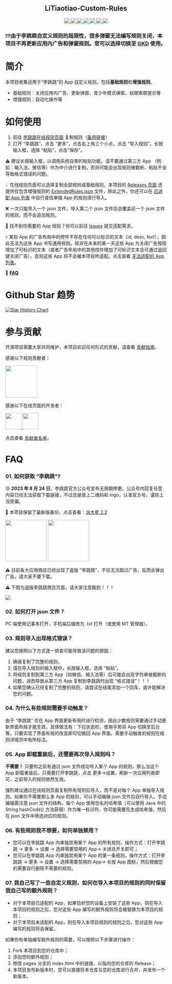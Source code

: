 <p align="center">
    <h2 align="center">LiTiaotiao-Custom-Rules</h2>
</p>

<p align="center">
    <a href="https://github.com/Snoopy1866/LiTiaotiao-Custom-Rules/blob/main/LICENSE">
        <img src="https://img.shields.io/github/license/Snoopy1866/LiTiaotiao-Custom-Rules">
    </a>
    <a href="https://github.com/Snoopy1866/LiTiaotiao-Custom-Rules/graphs/contributors">
        <img src="https://img.shields.io/github/contributors/Snoopy1866/LiTiaotiao-Custom-Rules">
    </a>
    <a href="https://github.com/Snoopy1866/LiTiaotiao-Custom-Rules/stargazers">
        <img src="https://img.shields.io/github/stars/Snoopy1866/LiTiaotiao-Custom-Rules">
    </a>
    <a href="https://github.com/Snoopy1866/LiTiaotiao-Custom-Rules/forks">
        <img src="https://img.shields.io/github/forks/Snoopy1866/LiTiaotiao-Custom-Rules">
    </a>
    <a href="https://github.com/Snoopy1866/LiTiaotiao-Custom-Rules/releases">
        <img src="https://img.shields.io/github/v/release/Snoopy1866/LiTiaotiao-Custom-Rules">
    </a>
    <a href="https://github.com/Snoopy1866/LiTiaotiao-Custom-Rules/issues">
        <img src="https://img.shields.io/github/issues/Snoopy1866/LiTiaotiao-Custom-Rules">
    </a>
    <a href="https://github.com/Snoopy1866/LiTiaotiao-Custom-Rules/pulls">
        <img src="https://img.shields.io/github/issues-pr/Snoopy1866/LiTiaotiao-Custom-Rules">
    </a>
</p>

### !!!由于李跳跳自定义规则的局限性，很多弹窗无法编写规则关闭，本项目不再更新应用内广告和弹窗规则。您可以选择切换至 [GKD](https://github.com/gkd-kit/gkd) 使用。

# 简介

本项目收集适用于“李跳跳”的 App 自定义规则，包括**基础规则**和**增强规则**。

- 基础规则：关闭应用内广告、更新弹窗、青少年模式弹窗、权限索取提示等
- 增强规则：自动化操作等

# 如何使用

1. 前往 [李跳跳在线规则页面](https://snoopy1866.github.io/LiTiaotiao-Custom-Rules/) 复制规则（[备用链接](https://ossso.github.io/LiTiaotiao-Custom-Rules/)）
2. 打开 “李跳跳”，点击 “更多”，点击右上角三个小点，点击 “导入规则”，长按输入框，选择 “粘贴”，点击“保存”。

⚠ 建议长按输入框，以调用系统自带的粘贴功能，请不要通过第三方 App （例如：输入法、微信等）作为中介进行复制，否则可能会出现规则被截断，粘贴不全导致格式错误的问题。

💡 在线规则页面可以选择复制全部规则或基础规则，本项目的 [Releases 页面](https://github.com/Snoopy1866/LiTiaotiao-Custom-Rules/releases) 还提供仅包含增强规则的 [ExtendedRules.json](./ExtendedRules.json) 文件，除此之外，你还可以在 [已适配 App 列表](./AppList.md) 中自行查找单独 App 的规则进行导入。

❌ 一次只能导入一个 json 文件，导入第二个 json 文件后会覆盖前一个 json 文件的规则，而不会追加规则。

🍭 找不到你需要的 App 规则？你可以前往 [Issues](https://github.com/Snoopy1866/LiTiaotiao-Custom-Rules/issues/new/choose) 提交适配需求。

💀 某些 App 的广告布局中的控件不存在任何可以标识的文本（id, desc, text），因此无法为这些 App 书写通用规则。除非在未来的某一天这些 App 为关闭广告按钮增加了可标识的文本（或者广告布局中的其他控件增加了可标识文本且可通过返回键关闭广告），否则这些 App 将不会被本项目所适配。点击查看 [无法适配的 App 列表](./_source/NotSupportedList/NotSupportedList.md)。

🎯 **[FAQ](#faq)**

# Github Star 趋势

<a href="https://star-history.com/#Snoopy1866/LiTiaotiao-Custom-Rules&Date">
  <picture>
    <source media="(prefers-color-scheme: dark)" srcset="https://api.star-history.com/svg?repos=Snoopy1866/LiTiaotiao-Custom-Rules&type=Date&theme=dark" />
    <source media="(prefers-color-scheme: light)" srcset="https://api.star-history.com/svg?repos=Snoopy1866/LiTiaotiao-Custom-Rules&type=Date" />
    <img alt="Star History Chart" src="https://api.star-history.com/svg?repos=Snoopy1866/LiTiaotiao-Custom-Rules&type=Date" />
  </picture>
</a>

# 参与贡献

开源项目需要大家共同维护，本项目欢迎任何形式的贡献，请查看 [贡献指南](./CONTRIBUTING.md)。

感谢以下规则贡献者：

<p align="left">
    <a href="https://github.com/Snoopy1866/LiTiaotiao-Custom-Rules/graphs/contributors">
        <img width="100" src="https://contrib.rocks/image?repo=Snoopy1866/LiTiaotiao-Custom-Rules" />
    </a>
</p>

感谢以下在线页面的开发者：

<p align="left">
    <a href="https://github.com/FW27623">
        <img width="50" src="https://avatars.githubusercontent.com/u/59783568?s=60&v=4" />
    </a>
    <a href="https://github.com/ossso">
        <img width="50" src="https://avatars.githubusercontent.com/u/11756500?v=4" />
    </a>
</p>

点击查看 [贡献者名单](./Contributors.md)。

# FAQ

### 01. 如何获取 “李跳跳”?

😢 **2023 年 8 月 24 日**，李跳跳官方公众号宣布无限期停更。公众号内回复任意内容已经无法获取下载链接，不过还是放上二维码和 logo，认准官方号，谨防上当受骗。

🙏 本项目保留了最新版备份，点击查看：[派大星 2.2](./_source/PaiDaXing/)


<img src="./litiaotiao-logo.jpg" height = 129 width = 129></img>
<img src="./litiaotiao-qrcode.bmp" height = 129 width = 129></img>


⚠ 目前各大应用商店已经出现了盗版 “李跳跳”，不仅无法跳过广告，反而会弹出广告，请大家不要下载。

⚠ 下图为盗版李跳跳商店页面，请大家注意甄别！！！


![](./litiaotiao-piracy.jpg)

### 02. 如何打开 json 文件？

PC 端使用记事本打开，手机端后缀改为 .txt 打开（或使用 MT 管理器）。

### 03. 规则导入出现格式错误？

建议您按照以下方式逐一排查可能导致该问题的原因：

1. 确保复制了完整的规则。
2. 请在导入规则的输入框中，长按输入框，选择 “粘贴”。
3. 将规则复制到第三方 App（如微信、输入法等）后可能会出现字符串被截断的问题，进而导致从第三方 App 复制到李跳跳时出现 “格式错误”！！！
4. 如果您确认已经复制了完整的规则，请尝试在结尾添加一个回车，或许能解决您的问题。

### 04. 为什么有些规则需要手动触发？

由于 “李跳跳” 仅在 App 界面更新布局时进行检测，因此少数规则需要通过手动更新界面布局才能生效，具体做法有：下拉状态栏、使用手势将 App 切换至后台等，只要实现了界面布局的改变即可切换回 App 界面。需要手动触发的规则在规则详情页中有所标注。

### 05. App 卸载重装后，还需要再次导入规则吗？

**不需要！** 只要你之前有通过 json 文件成功导入某个 App 的规则，那么当这个 App 卸载重装后，只需要打开李跳跳，点击 更多->设置，刷新一次应用列表即可，之前导入的规则依然生效。

强烈建议通过在线规则页面复制所有规则后导入，而不是对每个 App 单独导入规则。如果你不需要那么多 App 的规则，可以手动编辑 json 文件后自行导入。手动编辑需注意 json 文件的结构，每个 App 使用包名的哈希值（可以使用 Java 中的 String.hashCode() 方法获得）作为唯一标识符，你可能需要先生成哈希值，然后在 json 文件中筛选对应的规则。

### 06. 有些规则我不想要，如何单独禁用？

- 您可以在李跳跳 App 内单独禁用某个 App 的所有规则，操作方式：打开李跳跳 → 更多 → 设置 → 选择需要禁用的 App→ 关闭总开关即可；
- 您可以在李跳跳 App 内单独禁用某个 App 的某一条规则，操作方式：打开李跳跳 → 更多 → 设置 → 选择需要禁用的 App→ 长按 App 图标，然后根据您的需要自行删除不需要的规则。

### 07. 我自己写了一些自定义规则，如何在导入本项目的规则的同时保留我自己写的额外规则？

- 对于本项目已适配的 App，如果恰好您的设备上安装了这些 App，则在导入本项目的规则之后，您对这些 App 编写的额外规则将会被替换为本项目的规则；
- 对于本项目未适配的 App，则在导入本项目规则的规则之后，您对这些 App 编写的规则将会保留。

如果你有单独编写额外规则的需要，可以按照以下步骤进行操作：

1. Fork 本项目到您的仓库中；
2. 添加您的额外规则；
3. 修改 pages 分支的 index.html 中的链接，以指向您的仓库的 Release；
4. 本项目发布新版本时，您可以直接将本仓库与您的仓库进行合并，并发布一个新版本。
